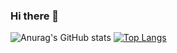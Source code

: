 ### Hi there 👋
![Anurag's GitHub stats](https://github-readme-stats.vercel.app/api?username=dddong1234&show_icons=true&theme=radical)
[![Top Langs](https://github-readme-stats.vercel.app/api/top-langs/?username=dddong1234&layout=compact)](https://github.com/anuraghazra/github-readme-stats)



<!--
**dddong1234/dddong1234** is a ✨ _special_ ✨ repository because its `README.md` (this file) appears on your GitHub profile.

Here are some ideas to get you started:

- 🔭 I’m currently working on ...
- 🌱 I’m currently learning ...
- 👯 I’m looking to collaborate on ...
- 🤔 I’m looking for help with ...
- 💬 Ask me about ...
- 📫 How to reach me: ...
- 😄 Pronouns: ...
- ⚡ Fun fact: ...
-->
